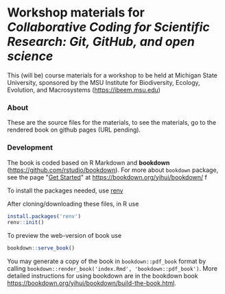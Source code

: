 
# Workshop materials for *Collaborative Coding for Scientific Research: Git, GitHub, and open science*

This (will be) course materials for a workshop to be held at Michigan State University,  sponsored by the MSU Institute for Biodiversity, Ecology, Evolution, and Macrosystems (https://ibeem.msu.edu)

### About 
These are the source files for the materials, to see the materials, go to the rendered book on github pages (URL pending). 

### Development

The book is coded based on R Markdown and **bookdown** (https://github.com/rstudio/bookdown).  For more about `bookdown` package, see the page "[Get Started](https://bookdown.org/yihui/bookdown/get-started.html)" at https://bookdown.org/yihui/bookdown/ f

To install the packages needed, use [renv](https://rstudio.github.io/renv/articles/renv.html)

After cloning/downloading these files, in R use 

```R
install.packages('renv')
renv::init()
```

To preview the web-version of book use 

```R
bookdown::serve_book()
```

You may generate a copy of the book in `bookdown::pdf_book` format by calling `bookdown::render_book('index.Rmd', 'bookdown::pdf_book')`. More detailed instructions for using bookdown are in the bookdown book  https://bookdown.org/yihui/bookdown/build-the-book.html.

